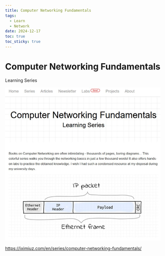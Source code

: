 ```yaml
---
title: Computer Networking Fundamentals
tags:
  - Learn
  - Network
date: 2024-12-17
toc: true
toc_sticky: true
---
```


# Computer Networking Fundamentals
Learning Series

![](../_asset/image/2024-11-23-network-1734437270865.jpeg)

https://iximiuz.com/en/series/computer-networking-fundamentals/